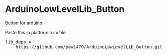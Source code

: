 # ArduinoLowLevelLib_Button
Button for arduino

Paste this in platformio.ini file.
<pre>
lib_deps = 
    https://github.com/paw1470/ArduinoLowLevelLib_Button.git
<pre/>
